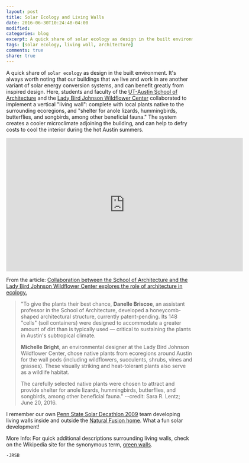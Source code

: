 ```yaml
---
layout: post
title: Solar Ecology and Living Walls
date: 2016-06-30T10:24:48-04:00
modified:
categories: blog
excerpt: A quick share of solar ecology as design in the built environment. It's always worth noting that our buildings that we live and work in are another variant of solar energy conversion systems, and can benefit greatly from inspired design. Here, students and faculty of the UT-Austin School of Architecture and the Lady Bird Johnson Wildflower Center collaborated to implement a vertical "living wall".
tags: [solar ecology, living wall, architecture]
comments: true
share: true
---
```


A quick share of `solar ecology` as design in the built environment. It's always worth noting that our buildings that we live and work in are another variant of solar energy conversion systems, and can benefit greatly from inspired design. Here, students and faculty of the [UT-Austin School of Architecture](http://soa.utexas.edu/) and the [Lady Bird Johnson Wildflower Center](http://www.wildflower.org/) collaborated to implement a vertical "living wall": complete with local plants native to the surrounding ecoregions, and "shelter for anole lizards, hummingbirds, butterflies, and songbirds, among other beneficial fauna." The system creates a cooler microclimate adjoining the building, and can help to defry costs to cool the interior during the hot Austin summers.

<iframe src="https://player.vimeo.com/video/171415202" width="640" height="360" frameborder="0" webkitallowfullscreen mozallowfullscreen allowfullscreen>
</iframe>

From the article: [Collaboration between the School of Architecture and the Lady Bird Johnson Wildflower Center explores the role of architecture in ecology.](http://news.utexas.edu/2016/06/20/campus-installs-first-living-wall?utm_source=facebook&utm_medium=referral&utm_campaign=UTAustinSocial) 

> "To give the plants their best chance, **Danelle Briscoe**, an assistant professor in the School of Architecture, developed a honeycomb-shaped architectural structure, currently patent-pending. Its 148 "cells" (soil containers) were designed to accommodate a greater amount of dirt than is typically used — critical to sustaining the plants in Austin's subtropical climate.
> 
> **Michelle Bright**, an environmental designer at the Lady Bird Johnson Wildflower Center, chose native plants from ecoregions around Austin for the wall pods (including wildflowers, succulents, shrubs, vines and grasses). These visually striking and heat-tolerant plants also serve as a wildlife habitat.
> 
> The carefully selected native plants were chosen to attract and provide shelter for anole lizards, hummingbirds, butterflies, and songbirds, among other beneficial fauna."  --credit: Sara R. Lentz; June 20, 2016. 


I remember our own [Penn State Solar Decathlon 2009](http://www.solardecathlon.gov/past/2009/team_penn.html) team developing living walls inside and outside the [Natural Fusion home](http://inhabitat.com/natural-fusion-penn-states-solar-decathlon-house/). What a fun solar development! 

More Info: For quick additional descriptions surrounding living walls, check on the Wikipedia site for the synonymous term, [green walls](https://en.wikipedia.org/wiki/Green_wall).

`-JRSB`